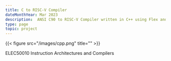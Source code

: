 ```yaml
---
title: C to RISC-V Compiler
dateMonthYear: Mar 2023
description:  ANSI C90 to RISC-V Compiler written in C++ using Flex and Bison.
type: page
topic: project
---
```


{{< figure src="/images/cpp.png" title="" >}}

ELEC50010 Instruction Architectures and Compilers
